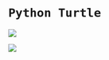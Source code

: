 # `Python Turtle` 
![](https://preview.redd.it/10z0h79eecl81.gif?width=1273&auto=webp&s=b1ee287ede01d1cc2bea2763e7bccbf7a257fc6b)



![](https://media.tenor.com/ElmsBeoLQmEAAAAC/logisz-infinity.gif)
